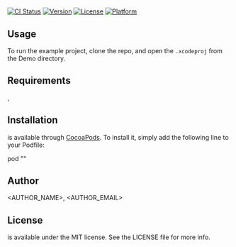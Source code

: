 # <PODNAME>

[![CI Status](http://img.shields.io/travis/<AUTHOR_USERNAME>/<PODNAME>.svg?style=flat)](https://travis-ci.org/<AUTHOR_USERNAME>/<PODNAME>)
[![Version](https://img.shields.io/cocoapods/v/<PODNAME>.svg?style=flat)](http://cocoadocs.org/docsets/<PODNAME>)
[![License](https://img.shields.io/cocoapods/l/<PODNAME>.svg?style=flat)](http://cocoadocs.org/docsets/<PODNAME>)
[![Platform](https://img.shields.io/cocoapods/p/<PODNAME>.svg?style=flat)](http://cocoadocs.org/docsets/<PODNAME>)

## Usage

To run the example project, clone the repo, and open the `.xcodeproj` from the Demo directory.

## Requirements

<SDK>, <FRAMEWORKS>

## Installation

<PODNAME> is available through [CocoaPods](http://cocoapods.org). To install
it, simply add the following line to your Podfile:

pod "<PODNAME>"

## Author

<AUTHOR_NAME>, <AUTHOR_EMAIL>

## License

<PODNAME> is available under the MIT license. See the LICENSE file for more info.

